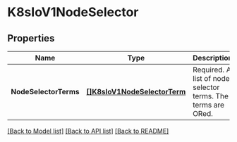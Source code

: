 # K8sIoV1NodeSelector

## Properties
Name | Type | Description | Notes
------------ | ------------- | ------------- | -------------
**NodeSelectorTerms** | [**[]K8sIoV1NodeSelectorTerm**](k8s.io.v1.NodeSelectorTerm.md) | Required. A list of node selector terms. The terms are ORed. | [default to null]

[[Back to Model list]](../README.md#documentation-for-models) [[Back to API list]](../README.md#documentation-for-api-endpoints) [[Back to README]](../README.md)


